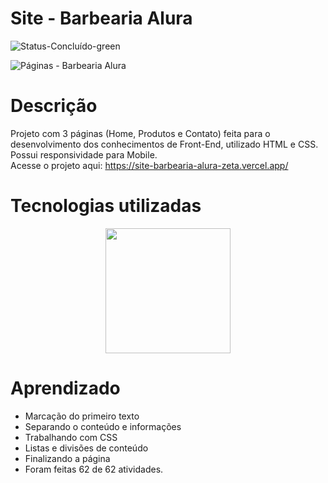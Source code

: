 # Site - Barbearia Alura
![Status-Concluído-green](https://user-images.githubusercontent.com/93163125/212116582-4c47ccbd-9063-4192-b3b3-b082917d9d06.svg)

![Páginas - Barbearia Alura](https://user-images.githubusercontent.com/93163125/212203435-62601e6c-aefc-46f5-937b-d150772210f9.png)


# Descrição
Projeto com 3 páginas (Home, Produtos e Contato) feita para o desenvolvimento dos conhecimentos de Front-End, utilizado HTML e CSS. 
<br> Possui responsividade para Mobile.
<br>Acesse o projeto aqui: https://site-barbearia-alura-zeta.vercel.app/

# Tecnologias utilizadas

<div align="center">
<img src="https://user-images.githubusercontent.com/93163125/212203960-8a3f59e4-9ba1-436a-8161-8e3c863f9985.png" width ="200px" />
</div>

# Aprendizado

<ul>
    <li>Marcação do primeiro texto</li>
    <li>Separando o conteúdo e informações</li>
    <li>Trabalhando com CSS</li>
    <li>Listas e divisões de conteúdo</li>
    <li>Finalizando a página</li>
    <li>Foram feitas 62 de 62 atividades.</li>
</ul>









